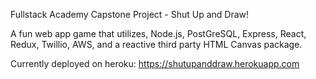 Fullstack Academy Capstone Project - Shut Up and Draw!

A fun web app game that utilizes, Node.js, PostGreSQL, Express, React, Redux, Twillio, AWS, and a reactive third party HTML Canvas package.

Currently deployed on heroku: https://shutupanddraw.herokuapp.com
